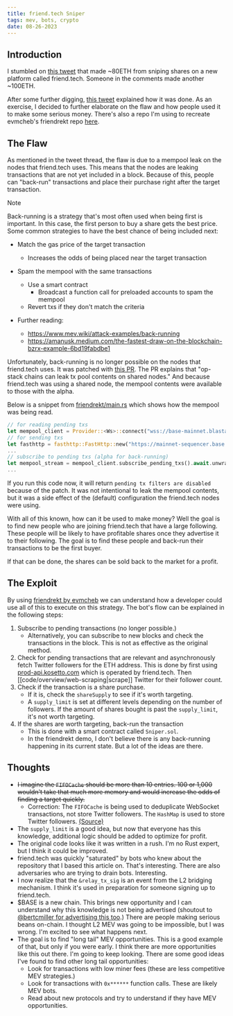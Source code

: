 ```yaml
---
title: friend.tech Sniper
tags: mev, bots, crypto
date: 08-26-2023
---
```


## Introduction

I stumbled on [this tweet](https://twitter.com/BadPie1/status/1693684478638440525?s=20) that made ~80ETH from sniping shares on a new platform called friend.tech. Someone in the comments made another ~100ETH.

After some further digging, [this tweet](https://twitter.com/evmcheb/status/1694614245516955709?s=20) explained how it was done. As an exercise, I decided to further elaborate on the flaw and how people used it to make some serious money. There's also a repo I'm using to recreate evmcheb's friendrekt repo [here](https://github.com/buidlcat/friendrekt).

## The Flaw

As mentioned in the tweet thread, the flaw is due to a mempool leak on the nodes that friend.tech uses. This means that the nodes are leaking transactions that are not yet included in a block. Because of this, people can "back-run" transactions and place their purchase right after the target transaction.

>[!note]
>Back-running is a strategy that's most often used when being first is important. In this case, the first person to buy a share gets the best price. Some common strategies to have the best chance of being included next:
>
>- Match the gas price of the target transaction
>    - Increases the odds of being placed near the target transaction
>- Spam the mempool with the same transactions
>    - Use a smart contract
>        - Broadcast a function call for preloaded accounts to spam the mempool
>    - Revert txs if they don't match the criteria
>
>- Further reading:
>    - https://www.mev.wiki/attack-examples/back-running
>    - https://amanusk.medium.com/the-fastest-draw-on-the-blockchain-bzrx-example-6bd19fabdbe1

Unfortunately, back-running is no longer possible on the nodes that friend.tech uses. It was patched with [this PR](https://github.com/ethereum-optimism/op-geth/pull/118). The PR explains that "op-stack chains can leak tx pool contents on shared nodes." And because friend.tech was using a shared node, the mempool contents were available to those with the alpha.

Below is a snippet from [friendrekt/main.rs](https://github.com/evmcheb/friendrekt/blob/0a0045152a057dfb59d8fd211a1631ceec5bb6e7/friendrekt-rs/src/main.rs#L255) which shows how the mempool was being read.

```rust title="friendrekt-rs/main.rs"
// for reading pending txs
let mempool_client = Provider::<Ws>::connect("wss://base-mainnet.blastapi.io/{PROJECT_ID}").await?;
// for sending txs
let fasthttp = fasthttp::FastHttp::new("https://mainnet-sequencer.base.org/".to_string());
...
// subscribe to pending txs (alpha for back-running)
let mempool_stream = mempool_client.subscribe_pending_txs().await.unwrap();
...
```

If you run this code now, it will return `pending tx filters are disabled` because of the patch. It was not intentional to leak the mempool contents, but it was a side effect of the (default) configuration the friend.tech nodes were using.

With all of this known, how can it be used to make money? Well the goal is to find new people who are joining friend.tech that have a large following. These people will be likely to have profitable shares once they advertise it to their following. The goal is to find these people and back-run their transactions to be the first buyer.

If that can be done, the shares can be sold back to the market for a profit.

## The Exploit

By using [friendrekt by evmcheb](https://github.com/evmcheb/friendrekt) we can understand how a developer could use all of this to execute on this strategy. The bot's flow can be explained in the following steps:

1. Subscribe to pending transactions (no longer possible.)
    - Alternatively, you can subscribe to new blocks and check the transactions in the block. This is not as effective as the original method.
2. Check for pending transactions that are relevant and asynchronously fetch Twitter followers for the ETH address. This is done by first using [prod-api.kosetto.com](https://web.archive.org/web/20230827020122/https://prod-api.kosetto.com/users/0xa9c8e1bb3b13264410da8923cfe48e795d1f1d60) which is operated by friend.tech. Then [[code/overview/web-scraping|scrape]] Twitter for their follower count.
3. Check if the transaction is a share purchase.
    - If it is, check the `shareSupply` to see if it's worth targeting.
    - A `supply_limit` is set at different levels depending on the number of followers. If the amount of shares bought is past the `supply_limit`, it's not worth targeting.
4. If the shares are worth targeting, back-run the transaction
    - This is done with a smart contract called `Sniper.sol`.
    - In the friendrekt demo, I don't believe there is any back-running happening in its current state. But a lot of the ideas are there.

## Thoughts

- <s>I imagine the `FIFOCache` should be more than 10 entries. 100 or 1,000 wouldn't take that much more memory and would increase the odds of finding a target quickly.</s>
    - Correction: The `FIFOCache` is being used to deduplicate WebSocket transactions, not store Twitter followers. The `HashMap` is used to store Twitter followers. [(Source)](https://github.com/evmcheb/friendrekt/issues/1#issuecomment-1695455611)
- The `supply_limit` is a good idea, but now that everyone has this knowledge, additional logic should be added to optimize for profit.
- The original code looks like it was written in a rush. I'm no Rust expert, but I think it could be improved.
- friend.tech was quickly "saturated" by bots who knew about the repository that I based this article on. That's interesting. There are also adversaries who are trying to drain bots. Interesting.
- I now realize that the `&relay_tx_sig` is an event from the L2 bridging mechanism. I think it's used in preparation for someone signing up to friend.tech.
- $BASE is a new chain. This brings new opportunity and I can understand why this knowledge is not being advertised (shoutout to [@bertcmiller for advertising this too](https://twitter.com/bertcmiller/status/1695050338171015644?s=20).) There are people making serious beans on-chain. I thought L2 MEV was going to be impossible, but I was wrong. I'm excited to see what happens next.
- The goal is to find "long tail" MEV opportunities. This is a good example of that, but only if you were early. I think there are more opportunities like this out there. I'm going to keep looking. There are some good ideas I've found to find other long tail opportunities:
    - Look for transactions with low miner fees (these are less competitive MEV strategies.)
    - Look for transactions with `0x******` function calls. These are likely MEV bots.
    - Read about new protocols and try to understand if they have MEV opportunities.
